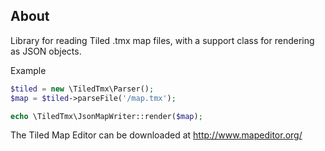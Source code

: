## About

Library for reading Tiled .tmx map files,
with a support class for rendering as JSON objects.

Example

```php
$tiled = new \TiledTmx\Parser();
$map = $tiled->parseFile('/map.tmx');

echo \TiledTmx\JsonMapWriter::render($map);
```


The Tiled Map Editor can be downloaded at http://www.mapeditor.org/
